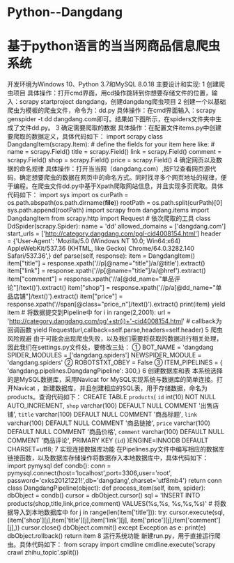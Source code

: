 # Python--Dangdang
# 基于python语言的当当网商品信息爬虫系统
开发环境为Windows 10、Python 3.7和MySQL 8.0.18
主要设计和实现:
1 创建爬虫项目
具体操作：打开cmd界面，用cd操作跳转到你想要存储文件的位置，输入：scrapy startproject dangdang，创建dangdang爬虫项目
2 创建一个以基础爬虫为模板的爬虫文件，命令为：dd.py
具体操作：在cmd界面输入：scrapy genspider -t dd dangdang.com即可。结果如下图所示，在spiders文件夹中生成了文件dd.py。
3 确定需要爬取的数据
具体操作：在配置文件items.py中创建要爬取的数据定义，具体代码如下：
import scrapy
class DangdangItem(scrapy.Item):
    # define the fields for your item here like:
    # name = scrapy.Field()
    title = scrapy.Field()
    link = scrapy.Field()
    comment = scrapy.Field()
    shop = scrapy.Field()
price = scrapy.Field()
4 确定网页以及数据的命名规律
具体操作：打开当当网（dangdang.com）,按F12查看网页源代码，确定想要爬虫的数据在网页中的命名方式。同时找寻多个网页地址的规律，便于编程。在爬虫文件dd.py中基于Xpath爬取网站信息，并且实现多页爬取。具体代码如下：
import sys
import os
curPath = os.path.abspath(os.path.dirname(__file__))
rootPath = os.path.split(curPath)[0]
sys.path.append(rootPath)
import scrapy
from dangdang.items import DangdangItem
from scrapy.http import Request # 依次爬取的工具
class DdSpider(scrapy.Spider):
    name = 'dd'
    allowed_domains = ['dangdang.com']
    start_urls = ['http://category.dangdang.com/pgl-cid4008154.html']
    header = {'User-Agent': 'Mozilla/5.0 (Windows NT 10.0; Win64:x64) AppleWebKit/537.36 (KHTML, like Gecko) Chrome/64.0.3282.140 Safari/537.36',}
   		def parse(self, response):
       		 item = DangdangItem()
        	item["title"] = response.xpath('//p[@name="title"]/a/@title').extract()
       		 item["link"] = response.xpath('//p[@name="title"]/a/@href').extract()
        	item["comment"] = response.xpath('//a[@dd_name="单品评论"]/text()').extract()
        	item["shop"] = response.xpath('//p/a[@dd_name="单品店铺"]/text()').extract()
        	item["price"] = response.xpath('//span[@class="price_n"]/text()').extract()
        	print(item)
        	yield item # 将数据提交到Pipeline中
        	for i in range(2,2001):
            	url = 'http://category.dangdang.com/pg'+str(i)+'-cid4008154.html'
            	# callback为回调函数
            	yield Request(url,callback=self.parse,headers=self.header)
5 爬虫风险规避
由于可能会出现爬虫失败，以及我们需要将获取的数据进行相关处理，因此我们在settings.py文件处，要修改三处：
① BOT_NAME = 'dangdang
SPIDER_MODULES = ['dangdang.spiders']
NEWSPIDER_MODULE = 'dangdang.spiders'
② ROBOTSTXT_OBEY = False
③ ITEM_PIPELINES = {	'dangdang.pipelines.DangdangPipeline': 300,}
6 创建数据库和表
本系统选择的是MySQL数据库，采用Navicat for MySQL实现系统与数据库的简单连接。打开Navicat ，新建数据库，并且创建相应的SQL表，用于存储数据，命名为products。查询代码如下：
CREATE TABLE `products`(
`id` int(10) NOT NULL AUTO_INCREMENT,
`shop` varchar(100) DEFAULT NULL COMMENT '出售店铺',
`title` varchar(100) DEFAULT NULL COMMENT '商品标题',
`link` varchar(100) DEFAULT NULL COMMENT '商品链接',
`price` varchar(100) DEFAULT NULL COMMENT '商品价格',
`comment` varchar(100) DEFAULT NULL COMMENT '商品评论',
PRIMARY KEY (`id`)
)ENGINE=INNODB DEFAULT CHARSET=utf8;
7 实现连接数据库功能
在Pipelines.py文件中编写相应的数据库链接函数，以及数据库存储操作将数据存入本地数据库中，具体代码如下：
import pymysql
def condb():
    conn = pymysql.connect(host='localhost',port=3306,user='root',
password='cxks20121221!',db='dangdang',charset='utf8mb4')
    return conn
class DangdangPipeline(object):
    def process_item(self, item, spider):
        dbObject = condb()
        cursor = dbObject.cursor()
        sql = 'INSERT INTO products(shop,title,link,price,comment) VALUES(%s,%s,
%s,%s,%s)'
        # 将数据导入到本地数据库中
        for j in range(len(item['title'])):
            try:
                cursor.execute(sql,(item['shop'][j],item['title'][j],item['link'][j],
item['price'][j],item['comment'][j],))
                cursor.close()
                dbObject.commit()
            except Exception as e:
                print(e)
                dbObject.rollback()
        return item
8 运行系统功能
新建run.py，用于直接运行爬虫。具体代码如下：
from scrapy import cmdline
cmdline.execute('scrapy crawl zhihu_topic'.split())
